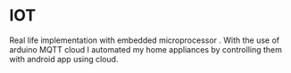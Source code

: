 # IOT
Real life implementation with embedded microprocessor .
With the use of arduino MQTT cloud I automated my home appliances by controlling them with android app using cloud.
